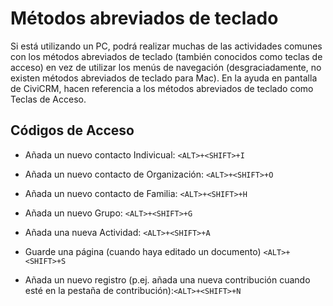 Métodos abreviados de teclado
=============================

Si está utilizando un PC, podrá realizar muchas de las actividades comunes con
los métodos abreviados de teclado (también conocidos como teclas de acceso) en
vez de utilizar los menús de navegación (desgraciadamente, no existen métodos
abreviados de teclado para Mac). En la ayuda en pantalla de CiviCRM, hacen
referencia a los métodos abreviados de teclado como Teclas de Acceso.

Códigos de Acceso
-----------------

-   Añada un nuevo contacto Indivicual: `<ALT>+<SHIFT>+I`

-   Añada un nuevo contacto de Organización: `<ALT>+<SHIFT>+O`

-   Añada un nuevo contacto de Familia: `<ALT>+<SHIFT>+H`

-   Añada un nuevo Grupo: `<ALT>+<SHIFT>+G`

-   Añada una nueva Actividad: `<ALT>+<SHIFT>+A`

-   Guarde una página (cuando haya editado un documento) `<ALT>+<SHIFT>+S`

-   Añada un nuevo registro (p.ej. añada una nueva contribución cuando esté en
    la pestaña de contribución):`<ALT>+<SHIFT>+N`
